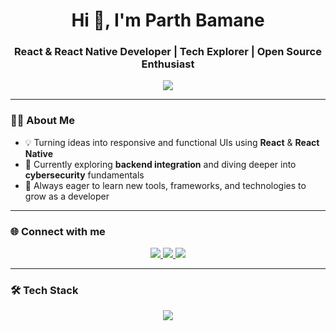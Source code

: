 <h1 align="center">Hi 👋, I'm Parth Bamane</h1>
<h3 align="center">React & React Native Developer | Tech Explorer | Open Source Enthusiast</h3>

<p align="center">
  <img src="https://readme-typing-svg.herokuapp.com/?lines=Welcome+to+my+GitHub!;React+Native+Dev;Python+Enthusiast;Loves+Linux+Hacking;Open+Source+Contributor&center=true&width=500&height=45">
</p>

---

### 👨‍💻 About Me

- 💡 Turning ideas into responsive and functional UIs using **React** & **React Native**  
- 🧠 Currently exploring **backend integration** and diving deeper into **cybersecurity** fundamentals  
- 🚀 Always eager to learn new tools, frameworks, and technologies to grow as a developer  


---

### 🌐 Connect with me

<p align="center">
  <a href="https://www.linkedin.com/in/parth-bamane-638a95282/" target="_blank">
    <img src="https://img.shields.io/badge/LinkedIn-blue?logo=linkedin&style=for-the-badge"/>
  </a>
  <a href="parthrbamane@gmail.com" target="_blank">
    <img src="https://img.shields.io/badge/Gmail-red?logo=gmail&style=for-the-badge"/>
  </a>
  <a href="https://www.instagram.com/itsparth_b/" target="_blank">
    <img src="https://img.shields.io/badge/Instagram-pink?logo=instagram&style=for-the-badge"/>
  </a>
</p>

---

### 🛠️ Tech Stack

<p align="center">
  <img src="https://skillicons.dev/icons?i=react,typescript,python,mysql,cpp,linux&theme=dark" />
</p>
